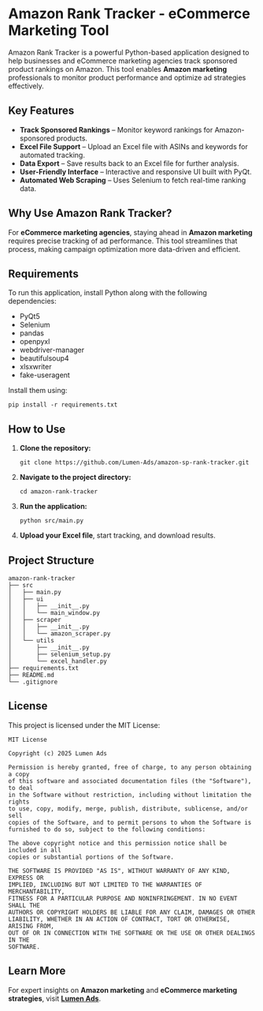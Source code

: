 # Amazon Rank Tracker - eCommerce Marketing Tool

Amazon Rank Tracker is a powerful Python-based application designed to help businesses and eCommerce marketing agencies track sponsored product rankings on Amazon. This tool enables **Amazon marketing** professionals to monitor product performance and optimize ad strategies effectively.

## Key Features

- **Track Sponsored Rankings** – Monitor keyword rankings for Amazon-sponsored products.
- **Excel File Support** – Upload an Excel file with ASINs and keywords for automated tracking.
- **Data Export** – Save results back to an Excel file for further analysis.
- **User-Friendly Interface** – Interactive and responsive UI built with PyQt.
- **Automated Web Scraping** – Uses Selenium to fetch real-time ranking data.

## Why Use Amazon Rank Tracker?

For **eCommerce marketing agencies**, staying ahead in **Amazon marketing** requires precise tracking of ad performance. This tool streamlines that process, making campaign optimization more data-driven and efficient.

## Requirements

To run this application, install Python along with the following dependencies:

- PyQt5
- Selenium
- pandas
- openpyxl
- webdriver-manager
- beautifulsoup4
- xlsxwriter
- fake-useragent

Install them using:

```
pip install -r requirements.txt
```

## How to Use

1. **Clone the repository:**
   ```
   git clone https://github.com/Lumen-Ads/amazon-sp-rank-tracker.git
   ```
2. **Navigate to the project directory:**
   ```
   cd amazon-rank-tracker
   ```
3. **Run the application:**
   ```
   python src/main.py
   ```
4. **Upload your Excel file**, start tracking, and download results.

## Project Structure

```
amazon-rank-tracker
├── src
│   ├── main.py
│   ├── ui
│   │   ├── __init__.py
│   │   └── main_window.py
│   ├── scraper
│   │   ├── __init__.py
│   │   └── amazon_scraper.py
│   └── utils
│       ├── __init__.py
│       ├── selenium_setup.py
│       └── excel_handler.py
├── requirements.txt
├── README.md
└── .gitignore
```

## License

This project is licensed under the MIT License:

```
MIT License

Copyright (c) 2025 Lumen Ads

Permission is hereby granted, free of charge, to any person obtaining a copy
of this software and associated documentation files (the "Software"), to deal
in the Software without restriction, including without limitation the rights
to use, copy, modify, merge, publish, distribute, sublicense, and/or sell
copies of the Software, and to permit persons to whom the Software is
furnished to do so, subject to the following conditions:

The above copyright notice and this permission notice shall be included in all
copies or substantial portions of the Software.

THE SOFTWARE IS PROVIDED "AS IS", WITHOUT WARRANTY OF ANY KIND, EXPRESS OR
IMPLIED, INCLUDING BUT NOT LIMITED TO THE WARRANTIES OF MERCHANTABILITY,
FITNESS FOR A PARTICULAR PURPOSE AND NONINFRINGEMENT. IN NO EVENT SHALL THE
AUTHORS OR COPYRIGHT HOLDERS BE LIABLE FOR ANY CLAIM, DAMAGES OR OTHER
LIABILITY, WHETHER IN AN ACTION OF CONTRACT, TORT OR OTHERWISE, ARISING FROM,
OUT OF OR IN CONNECTION WITH THE SOFTWARE OR THE USE OR OTHER DEALINGS IN THE
SOFTWARE.
```

## Learn More

For expert insights on **Amazon marketing** and **eCommerce marketing strategies**, visit **[Lumen Ads](https://www.lumenads.in)**.
